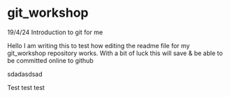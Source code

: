 # git_workshop
19/4/24 Introduction to git for me


Hello
I am writing this to test how editing the readme file for my git_workshop repository works.
With a bit of luck this will save & be able to be committed online to github

sdadasdsad


Test test test
